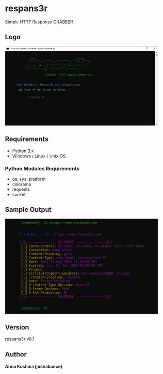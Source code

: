 # respans3r
Simple HTTP Response GRABBER

## Logo
![respans3r Logo](/logo.png)

## Requirements
* Python 3.x
* Windows / Linux / Unix OS
### Python Modules Requirements
* os, sys, platform
* colorama
* requests
* socket

## Sample Output
![respans3r Sample Output](/test.png)

## Version
respans3r v0.1

## Author
#### Anna Kushina (joshabance)
